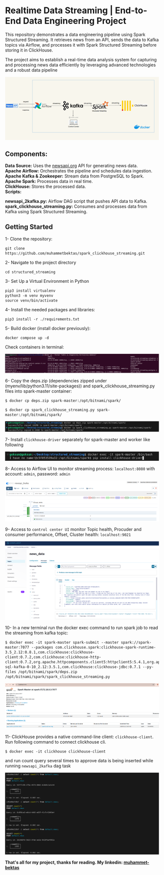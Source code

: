 # Realtime Data Streaming | End-to-End Data Engineering Project


This repository demonstrates a data engineering pipeline using Spark Structured Streaming. It retrieves news from an API, sends the data to Kafka topics via Airflow, and processes it with Spark Structured Streaming before storing it in ClickHouse. 

The project aims to establish a real-time data analysis system for capturing and processing news data efficiently by leveraging advanced technologies and a robust data pipeline

<p align="center">
  <img src="images/pipeline.gif" alt="Wallpaper">
</p>

## Components:

**Data Source:** Uses the [newsapi.org](https://newsapi.org/) API for generating news data. \
**Apache Airflow:** Orchestrates the pipeline and schedules data ingestion. \
**Apache Kafka & Zookeeper:** Stream data from PostgreSQL to Spark. \
**Apache Spark:** Processes data in real time. \
**ClickHouse:** Stores the processed data. \
**Scripts:**

**newsapi_2kafka.py:** Airflow DAG script that pushes API data to Kafka. \
**spark_clickhouse_streaming.py:** Consumes and processes data from Kafka using Spark Structured Streaming. 

## Getting Started

1- Clone the repository:

```
git clone https://github.com/muhammetbektas/spark_clickhouse_streaming.git
```

2- Navigate to the project directory

```
cd structured_streaming
```

3- Set Up a Virtual Environment in Python

```
pip3 install virtualenv
python3 -m venv myvenv
source venv/bin/activate
```

4- Install the needed packages and libraries:

```
pip3 install -r ./requirements.txt
```

5- Build docker (install docker previously):

```
docker compose up -d
```

Check containers in terminal:

<p align="center">
  <img src="images/docker_ps.png" alt="Wallpaper">
</p>


6- Copy the deps.zip (dependencies zipped under (myenv/lib/python3.11/site-packages)) and spark_clickhouse_streaming.py files into spark-master container:

```
$ docker cp deps.zip spark-master:/opt/bitnami/spark/
```
```
$ docker cp spark_clickhouse_streaming.py spark-master:/opt/bitnami/spark/
```
<p align="left">
  <img src="images/docker_cp.png" alt="Wallpaper">
</p>

7- Install `clickhouse-driver` separately for spark-master and worker like following

<p align="left">
  <img src="images/clickhouse_driver.png" alt="Wallpaper">
</p>


8- Access to Airflow UI to monitor streaming process: `localhost:8080` with account: `admin`, password: `admin`

<p align="center">
  <img src="images/airflow_ui.png" alt="Wallpaper">
</p>

9- Access to `control center UI` monitor Topic health, Procuder and consumer performance, Offset, Cluster health: `localhost:9021`

<p align="center">
  <img src="images/controlcenter.png" alt="Wallpaper">
</p>

10- In a new terminal run the docker exec command to run spark job to read the streaming from kafka topic:

```
$ docker exec -it spark-master spark-submit --master spark://spark-master:7077 --packages com.clickhouse.spark:clickhouse-spark-runtime-3.5_2.12:0.8.1,com.clickhouse:clickhouse-client:0.7.2,com.clickhouse:clickhouse-http-client:0.7.2,org.apache.httpcomponents.client5:httpclient5:5.4.1,org.apache.spark:spark-sql-kafka-0-10_2.12:3.5.1,com.clickhouse:clickhouse-jdbc:0.7.1 --py-files /opt/bitnami/spark/deps.zip  /opt/bitnami/spark/spark_clickhouse_streaming.py
```

<p align="center">
  <img src="images/sparkmasterui.png" alt="Wallpaper">
</p>

11- ClickHouse provides a native command-line client: `clickhouse-client`. Run following command to connect clickhouse cli.
```
$ docker exec -it clickhouse clickhouse-client
```
and run count query several times to approve data is being inserted while running `newsapi_2kafka` dag task

<p align="center">
  <img src="images/clickhouse.png" alt="Wallpaper">
</p>


<b>That's all for my project, thanks for reading.
My linkedin: [muhammet-bektas](https://www.linkedin.com/in/muhammet-bektas-17b888110) </b>
